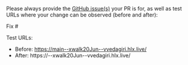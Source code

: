 Please always provide the [GitHub issue(s)](../issues) your PR is for, as well as test URLs where your change can be observed (before and after):

Fix #<gh-issue-id>

Test URLs:
- Before: https://main--xwalk20Jun--vvedagiri.hlx.live/
- After: https://<branch>--xwalk20Jun--vvedagiri.hlx.live/
